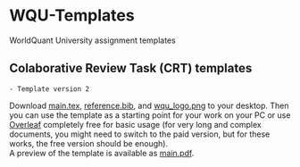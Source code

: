 # WQU-Templates
WorldQuant University assignment templates


## Colaborative Review Task (CRT) templates
    - Template version 2

Download  [main.tex](main.tex), [reference.bib](reference.bib), and [wqu_logo.png](wqu_logo.png) to your desktop. Then you can use the template as a starting point for your work on your PC or use [Overleaf](https://www.overleaf.com?r=049a7499&rm=d&rs=b) completely free for basic usage (for very long and complex documents, you might need to switch to the paid version, but for these works, the free version should be enough). <br>
A preview of the template is available as [main.pdf](main.pdf).